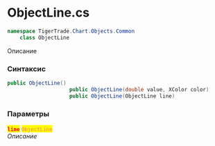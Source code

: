 
# ObjectLine.cs
```csharp
namespace TigerTrade.Chart.Objects.Common  
    class ObjectLine
```

Описание

### Синтаксис
```csharp
public ObjectLine()
                    public ObjectLine(double value, XColor color)
                    public ObjectLine(ObjectLine line)
```

### Параметры  
<mark style="color:red;">**`line`**</mark> <mark style="color:coral;">`ObjectLine`</mark>  
 *Описание*  
  

                    
                    